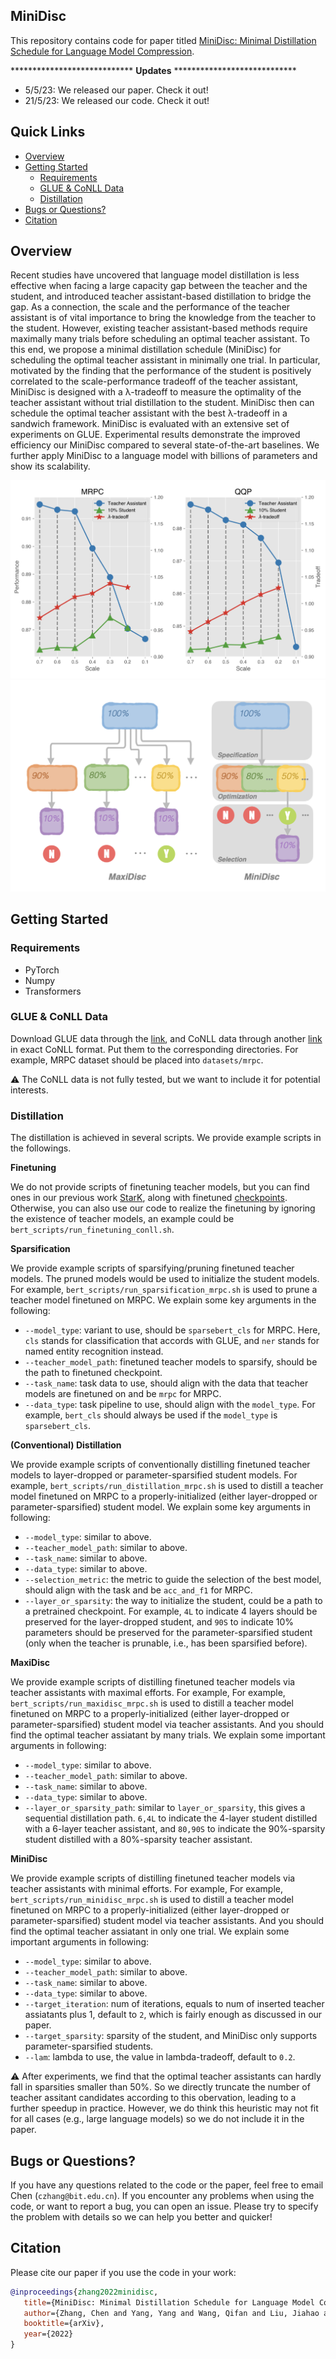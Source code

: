 ## MiniDisc

This repository contains code for paper titled [MiniDisc: Minimal Distillation Schedule for Language Model Compression](https://arxiv.org/abs/2205.14570).

**************************** **Updates** ****************************

<!-- Thanks for your interest in our repo! -->

* 5/5/23: We released our paper. Check it out!
* 21/5/23: We released our code. Check it out!

## Quick Links

  - [Overview](#overview)
  - [Getting Started](#getting-started)
    - [Requirements](#requirements)
    - [GLUE & CoNLL Data](#glue&conll-data)
    - [Distillation](#distillation)
  - [Bugs or Questions?](#bugs-or-questions)
  - [Citation](#citation)

## Overview

Recent studies have uncovered that language model distillation is less effective when facing a large capacity gap between the teacher and the student, and introduced teacher assistant-based distillation to bridge the gap. As a connection, the scale and the performance of the teacher assistant is of vital importance to bring the knowledge from the teacher to the student. However, existing teacher assistant-based methods require maximally many trials before scheduling an optimal teacher assistant. To this end, we propose a minimal distillation schedule (MiniDisc) for scheduling the optimal teacher assistant in minimally one trial. In particular, motivated by the finding that the performance of the student is positively correlated to the scale-performance tradeoff of the teacher assistant, MiniDisc is designed with a λ-tradeoff to measure the optimality of the teacher assistant without trial distillation to the student. MiniDisc then can schedule the optimal teacher assistant with the best λ-tradeoff in a sandwich framework. MiniDisc is evaluated with an extensive set of experiments on GLUE. Experimental results demonstrate the improved efficiency our MiniDisc compared to several state-of-the-art baselines. We further apply MiniDisc to a language model with billions of parameters and show its scalability.

<img src="./assets/minidisc_motivation.png" alt="minidisc" align=center/>
<img src="./assets/minidisc_method.png" alt="minidisc" align=center/>

## Getting Started

### Requirements

- PyTorch
- Numpy
- Transformers

### GLUE & CoNLL Data

Download GLUE data through the [link](https://github.com/nyu-mll/jiant/blob/master/scripts/download_glue_data.py), and CoNLL data through another [link](https://www.clips.uantwerpen.be/conll2003/ner/) in exact CoNLL format. Put them to the corresponding directories. For example, MRPC dataset should be placed into `datasets/mrpc`.

:warning: The CoNLL data is not fully tested, but we want to include it for potential interests.

### Distillation

The distillation is achieved in several scripts. We provide example scripts in the followings.

**Finetuning**

We do not provide scripts of finetuning teacher models, but you can find ones in our previous work [StarK](https://github.com/GeneZC/StarK/blob/main/run_finetuning.py), along with finetuned [checkpoints](https://github.com/GeneZC/StarK/blob/main/README.md#training&evaluation). Otherwise, you can also use our code to realize the finetuning by ignoring the existence of teacher models, an example could be `bert_scripts/run_finetuning_conll.sh`.

**Sparsification**

We provide example scripts of sparsifying/pruning finetuned teacher models. The pruned models would be used to initialize the student models. For example, `bert_scripts/run_sparsification_mrpc.sh` is used to prune a teacher model finetuned on MRPC. We explain some key arguments in the following:
* `--model_type`: variant to use, should be `sparsebert_cls` for MRPC. Here, `cls` stands for classification that accords with GLUE, and `ner` stands for named entity recognition instead.
* `--teacher_model_path`: finetuned teacher models to sparsify, should be the path to finetuned checkpoint.
* `--task_name`: task data to use, should align with the data that teacher models are finetuned on and be `mrpc` for MRPC. 
* `--data_type`: task pipeline to use, should align with the `model_type`. For example, `bert_cls` should always be used if the `model_type` is `sparsebert_cls`.

**(Conventional) Distillation**

We provide example scripts of conventionally distilling finetuned teacher models to layer-dropped or parameter-sparsified student models. For example, `bert_scripts/run_distillation_mrpc.sh` is used to distill a teacher model finetuned on MRPC to a properly-initialized (either layer-dropped or parameter-sparsified) student model. We explain some key arguments in following:
* `--model_type`: similar to above.
* `--teacher_model_path`: similar to above.
* `--task_name`: similar to above.
* `--data_type`: similar to above.
* `--selection_metric`: the metric to guide the selection of the best model, should align with the task and be `acc_and_f1` for MRPC.
* `--layer_or_sparsity`: the way to initialize the student, could be a path to a pretrained checkpoint. For example, `4L` to indicate 4 layers should be preserved for the layer-dropped student, and `90S` to indicate 10% parameters should be preserved for the parameter-sparsified student (only when the teacher is prunable, i.e., has been sparsified before).

**MaxiDisc**

We provide example scripts of distilling finetuned teacher models via teacher assistants with maximal efforts. For example, For example, `bert_scripts/run_maxidisc_mrpc.sh` is used to distill a teacher model finetuned on MRPC to a properly-initialized (either layer-dropped or parameter-sparsified) student model via teacher assistants. And you should find the optimal teacher assiatant by many trials. We explain some important arguments in following:
* `--model_type`: similar to above.
* `--teacher_model_path`: similar to above.
* `--task_name`: similar to above.
* `--data_type`: similar to above.
* `--layer_or_sparsity_path`: similar to `layer_or_sparsity`, this gives a sequential distillation path. `6,4L` to indicate the 4-layer student distilled with a 6-layer teacher assistant, and `80,90S` to indicate the 90%-sparsity student distilled with a 80%-sparsity teacher assistant.

**MiniDisc**

We provide example scripts of distilling finetuned teacher models via teacher assistants with minimal efforts. For example, For example, `bert_scripts/run_minidisc_mrpc.sh` is used to distill a teacher model finetuned on MRPC to a properly-initialized (either layer-dropped or parameter-sparsified) student model via teacher assistants. And you should find the optimal teacher assiatant in only one trial. We explain some important arguments in following:
* `--model_type`: similar to above.
* `--teacher_model_path`: similar to above.
* `--task_name`: similar to above.
* `--data_type`: similar to above.
* `--target_iteration`: num of iterations, equals to num of inserted teacher assiatants plus 1, default to `2`, which is fairly enough as discussed in our paper.
* `--target_sparsity`: sparsity of the student, and MiniDisc only supports parameter-sparsified students.
* `--lam`: lambda to use, the value in lambda-tradeoff, default to `0.2`.

:warning: After experiments, we find that the optimal teacher assistants can hardly fall in sparsities smaller than 50%. So we directly truncate the number of teacher assitant candidates according to this obervation, leading to a further speedup in practice. However, we do think this heuristic may not fit for all cases (e.g., large language models) so we do not include it in the paper.

## Bugs or Questions?

If you have any questions related to the code or the paper, feel free to email Chen (`czhang@bit.edu.cn`). If you encounter any problems when using the code, or want to report a bug, you can open an issue. Please try to specify the problem with details so we can help you better and quicker!

## Citation

Please cite our paper if you use the code in your work:

```bibtex
@inproceedings{zhang2022minidisc,
   title={MiniDisc: Minimal Distillation Schedule for Language Model Compression},
   author={Zhang, Chen and Yang, Yang and Wang, Qifan and Liu, Jiahao and Wang, Jingang and Xian, Yunsen and Wu, Wei and Song, Dawei},
   booktitle={arXiv},
   year={2022}
}
```

